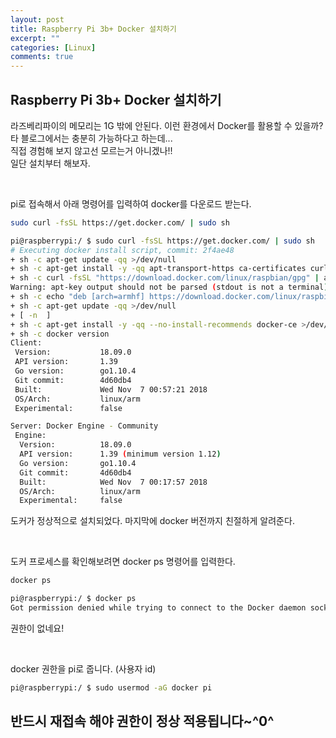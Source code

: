 ```yaml
---
layout: post
title: Raspberry Pi 3b+ Docker 설치하기
excerpt: ""
categories: [Linux]
comments: true
---
```


## Raspberry Pi 3b+ Docker 설치하기

라즈베리파이의 메모리는 1G 밖에 안된다. 이런 환경에서 Docker를 활용할 수 있을까?  
타 블로그에서는 충분히 가능하다고 하는데...  
직접 경험해 보지 않고선 모르는거 아니겠나!!  
일단 설치부터 해보자.  

<br/>

pi로 접속해서 아래 명령어를 입력하여 docker를 다운로드 받는다.
```bash
sudo curl -fsSL https://get.docker.com/ | sudo sh
```

```bash
pi@raspberrypi:/ $ sudo curl -fsSL https://get.docker.com/ | sudo sh
# Executing docker install script, commit: 2f4ae48
+ sh -c apt-get update -qq >/dev/null
+ sh -c apt-get install -y -qq apt-transport-https ca-certificates curl >/dev/null
+ sh -c curl -fsSL "https://download.docker.com/linux/raspbian/gpg" | apt-key add -qq - >/dev/null
Warning: apt-key output should not be parsed (stdout is not a terminal)
+ sh -c echo "deb [arch=armhf] https://download.docker.com/linux/raspbian stretch stable" > /etc/apt/sources.list.d/docker.list
+ sh -c apt-get update -qq >/dev/null
+ [ -n  ]
+ sh -c apt-get install -y -qq --no-install-recommends docker-ce >/dev/null
+ sh -c docker version
Client:
 Version:           18.09.0
 API version:       1.39
 Go version:        go1.10.4
 Git commit:        4d60db4
 Built:             Wed Nov  7 00:57:21 2018
 OS/Arch:           linux/arm
 Experimental:      false

Server: Docker Engine - Community
 Engine:
  Version:          18.09.0
  API version:      1.39 (minimum version 1.12)
  Go version:       go1.10.4
  Git commit:       4d60db4
  Built:            Wed Nov  7 00:17:57 2018
  OS/Arch:          linux/arm
  Experimental:     false

```

도커가 정상적으로 설치되었다. 마지막에 docker 버전까지 친절하게 알려준다.

<br/>

도커 프로세스를 확인해보려면 docker ps 명령어를 입력한다.
```bash
docker ps
```

```bash
pi@raspberrypi:/ $ docker ps
Got permission denied while trying to connect to the Docker daemon socket at unix:///var/run/docker.sock: Get http://%2Fvar%2Frun%2Fdocker.sock/v1.39/containers/json: dial unix /var/run/docker.sock: connect: permission denied
```
권한이 없네요!  

<br/>

docker 권한을 pi로 줍니다. (사용자 id)  

```bash
pi@raspberrypi:/ $ sudo usermod -aG docker pi
```

## 반드시 재접속 해야 권한이 정상 적용됩니다~^0^